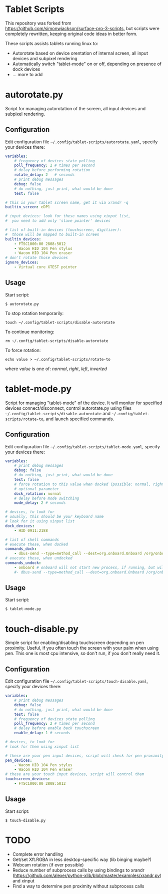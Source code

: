 Tablet Scripts
================

This repository was forked from https://github.com/simonwjackson/surface-pro-3-scripts, but scripts were completely rewritten, keeping original code ideas in better form.

These scripts assists tablets running linux to:

* Autorotate based on device orentation of internal screen, all input devices and subpixel rendering
* Automatically switch "tablet-mode" on or off, depending on presence of dock devices
* ... more to add


autorotate.py
================

Script for managing autorotation of the screen, all input devices and subpixel rendering.

Configuration
-----
Edit configuration file `~/.config/tablet-scripts/autorotate.yaml`, specify your devices there:
```yaml
variables:
    # frequency of devices state polling
    poll_frequency: 2 # times per second
    # delay before performing rotation
    rotate_delay: 2   # seconds
    # print debug messages
    debug: false
    # do nothing, just print, what would be done
    test: false

# this is your tablet screen name, get it via xrandr -q
builtin_screen: eDP1

# input devices: look for these names using xinput list,
#  you need to add only 'slave pointer' devices

# list of built-in devices (touchscreen, digitizer):
#  those will be mapped to built-in screen
builtin_devices:
    - FTSC1000:00 2808:5012
    - Wacom HID 104 Pen stylus
    - Wacom HID 104 Pen eraser
# don't rotate those devices
ignore_devices:
    - Virtual core XTEST pointer
```

Usage
-----
Start script:
```
$ autorotate.py
```

To stop rotation temporarily:
```
touch ~/.config/tablet-scripts/disable-autorotate
```
To continue monitoring:
```
rm ~/.config/tablet-scripts/disable-autorotate
```

To force rotation:
```
echo value > ~/.config/tablet-scripts/rotate-to
```
where *value* is one of: *normal*, *right*, *left*, *inverted*

tablet-mode.py
================

Script for managing "tablet-mode" of the device. It will monitor for specified devices connect/disconnect, control autorotate.py using files `~/.config/tablet-scripts/disable-autorotate` and
`~/.config/tablet-scripts/rotate-to`, and launch specified commands.

Configuration
-----
Edit configuration file `~/.config/tablet-scripts/tablet-mode.yaml`, specify your devices there:
```yaml
variables:
    # print debug messages
    debug: false
    # do nothing, just print, what would be done
    test: false
    # force rotation to this value when docked (possible: normal, right, left, inverted)
    # optional parameter
    dock_rotation: normal
    # delay before mode switching
    mode_delay: 2 # seconds

# devices, to look for
# usually, this should be your keyboard name
# look for it using xinput list
dock_devices:
    - HID 0911:2188

# list of shell commands
# execute these, when docked
commands_dock:
    - dbus-send --type=method_call --dest=org.onboard.Onboard /org/onboard/Onboard/Keyboard org.onboard.Onboard.Keyboard.Hide
# execute these, when undocked
commands_undock:
    - onboard # onboard will not start new process, if running, but will show itself
    #- dbus-send --type=method_call --dest=org.onboard.Onboard /org/onboard/Onboard/Keyboard org.onboard.Onboard.Keyboard.Show
```

Usage
-----
Start script:
```
$ tablet-mode.py
```

touch-disable.py
================

Simple script for enabling/disabling touchscreen depending on pen proximity. Useful, if you often touch the screen with your palm when using pen. This one is most cpu intensive, so don't run, if you don't really need it.

Configuration
-----
Edit configuration file `~/.config/tablet-scripts/touch-disable.yaml`, specify your devices there:
```yaml
variables:
    # print debug messages
    debug: false
    # do nothing, just print, what would be done
    test: false
    # frequency of devices state polling
    poll_frequency: 2 # times per second
    # delay before enable back touchscreen
    enable_delay: 1 # seconds

# devices, to look for
# look for them using xinput list

# these are your pen input devices, script will check for pen proximity on them
pen_devices:
    - Wacom HID 104 Pen stylus
    - Wacom HID 104 Pen eraser
# these are your touch input devices, script will control them
touchscreen_devices:
    - FTSC1000:00 2808:5012
```

Usage
-----
Start script:
```
$ touch-disable.py
```

TODO
====
* Complete error handling
* Get/set Xft.RGBA in less desktop-specific way (lib binging maybe?)
* Webcam rotation (if ever possible)
* Reduce number of subprocess calls by using bindings to xrandr (https://github.com/alexer/python-xlib/blob/master/examples/xrandr.py) and xinput
* Find a way to determine pen proximity without subprocess calls
